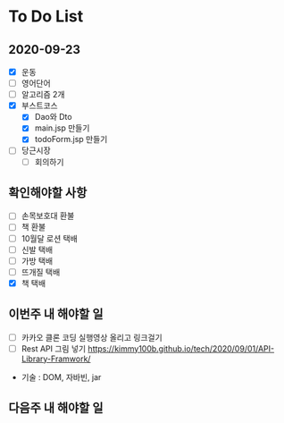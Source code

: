 # To Do List

## 2020-09-23

- [x] 운동
- [ ] 영어단어
- [ ] 알고리즘 2개
- [x] 부스트코스
  - [x] Dao와 Dto
  - [x] main.jsp 만들기
  - [x] todoForm.jsp 만들기
- [ ] 당근시장 
  - [ ] 회의하기

## 확인해야할 사항

- [ ] 손목보호대 환불
- [ ] 책 환불
- [ ] 10월달 로션 택배
- [ ] 신발 택배
- [ ] 가방 택배
- [ ] 뜨개질 택배
- [x] 책 택배

## 이번주 내 해야할 일

- [ ] 카카오 클론 코딩 실행영상 올리고 링크걸기
- [ ] Rest API 그림 넣기 <https://kimmy100b.github.io/tech/2020/09/01/API-Library-Framwork/>
- 기술 : DOM, 자바빈, jar

## 다음주 내 해야할 일
